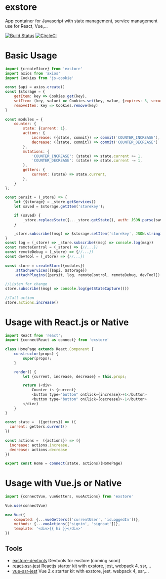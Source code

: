# exstore
App container for Javascript with state management, service management use for React, Vue,... 
 
[![Build Status](https://travis-ci.org/nnquangit/exstore.svg?branch=master)](https://travis-ci.org/nnquangit/exstore)
[![CircleCI](https://circleci.com/gh/nnquangit/exstore/tree/master.svg?style=svg)](https://circleci.com/gh/nnquangit/exstore/tree/master)
 
# Basic Usage
```javascript
import {createStore} from 'exstore'
import axios from 'axios'
import Cookies from 'js-cookie'
 
const $api = axios.create()
const $storage = {
    getItem: key => Cookies.get(key),
    setItem: (key, value) => Cookies.set(key, value, {expires: 3, secure: true}),
    removeItem: key => Cookies.remove(key)
}
 
const modules = {
    counter: {
        state: {current: 1},
        actions: {
            increase: ({state, commit}) => commit('COUNTER_INCREASE'),
            decrease: ({state, commit}) => commit('COUNTER_DECREASE')
        },
        mutations: {
            'COUNTER_INCREASE': (state) => state.current += 1,
            'COUNTER_DECREASE': (state) => state.current -= 1,
        },
        getters: {
            current: (state) => state.current,
        },
    }
};
 
const persit = (_store) => {
    let {$storage} = _store.getServices()
    let saved = $storage.getItem('storekey');

    if (saved) {
        _store.replaceState({..._store.getState(), auth: JSON.parse(saved)})
    }

    _store.subscribe((msg) => $storage.setItem('storekey', JSON.stringify(_store.getState().auth)))
}
const log = (_store) => _store.subscribe((msg) => console.log(msg))
const remoteControl = (_store) => {//...})
const remoteDebug = (_store) => {//...})
const devTool = (_store) => {//...})
 
const store = createStore({modules})
    .attachServices({$api, $storage})
    .attachPlugins([persit, log, remoteControl, remoteDebug, devTool])
 
//Listen for change
store.subscribe((msg) => console.log(getStateCapture()))
 
//Call action
store.actions.increase()
```

# Usage with React.js or Native
```javascript
import React from 'react';
import {connectReact as connect} from 'exstore'
 
class HomePage extends React.Component {
    constructor(props) {
        super(props);
    }

    render() {
        let {current, increase, decrease} = this.props;

        return (<div>
            Counter is {current}
            <button type="button" onClick={increase}>+1</button>
            <button type="button" onClick={decrease}>-1</button>
        </div>)
    }
}
 
const state =  ({getters}) => ({
  current: getters.current()
})
 
const actions =  ({actions}) => ({
  increase: actions.increase,
  decrease: actions.decrease
})
 
export const Home = connect(state, actions)(HomePage)
```

# Usage with Vue.js or Native
```javascript
import {connectVue, vueGetters, vueActions} from 'exstore'
 
Vue.use(connectVue)
 
new Vue({
    computed: {...vueGetters(['currentUser', 'isLoggedIn'])},
    methods: {...vueActions(['signin', 'signout'])},
    template: '<div>{{ hi }}</div>'
})
```

## Tools
- [exstore-devtools](https://github.com/nnquangit/exstore-devtools) Devtools for exstore (coming soon)
- [react-ssr-jest](https://github.com/nnquangit/react-ssr-jest) Reactjs starter kit with exstore, jest, webpack 4, ssr,...
- [vue-ssr-jest](https://github.com/nnquangit/vue-ssr-jest) Vue 2.x starter kit with exstore, jest, webpack 4, ssr,...
